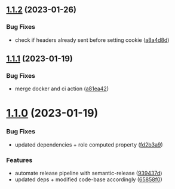 ## [1.1.2](https://github.com/PHT-Medic/station-ui/compare/v1.1.1...v1.1.2) (2023-01-26)


### Bug Fixes

* check if headers already sent before setting cookie ([a8a4d8d](https://github.com/PHT-Medic/station-ui/commit/a8a4d8d8ad3d13f0625cd91f43165fe4435e37b5))

## [1.1.1](https://github.com/PHT-Medic/station-ui/compare/v1.1.0...v1.1.1) (2023-01-19)


### Bug Fixes

* merge docker and ci action ([a81ea42](https://github.com/PHT-Medic/station-ui/commit/a81ea420777ffd7105461b2adc3507c08f398a2c))

# [1.1.0](https://github.com/PHT-Medic/station-ui/compare/v1.0.2...v1.1.0) (2023-01-19)


### Bug Fixes

* updated dependencies + role computed property ([fd2b3a9](https://github.com/PHT-Medic/station-ui/commit/fd2b3a953bdb8c5922768742d0be115ac62619f6))


### Features

* automate release pipeline with semantic-release ([939437d](https://github.com/PHT-Medic/station-ui/commit/939437d4c2409f56762f2af66f4e1d67f2daf7bc))
* updated deps + modified code-base accordingly ([65858f0](https://github.com/PHT-Medic/station-ui/commit/65858f04c7c0df882cd837a41d259ac3d02d8e5f))
